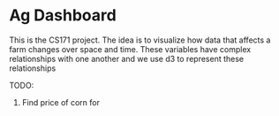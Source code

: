 Ag Dashboard
=============

This is the CS171 project. The idea is to visualize how data that affects a farm changes over space and time. These variables have complex relationships with one another and we use d3 to represent these relationships


TODO:

1. Find price of corn for 